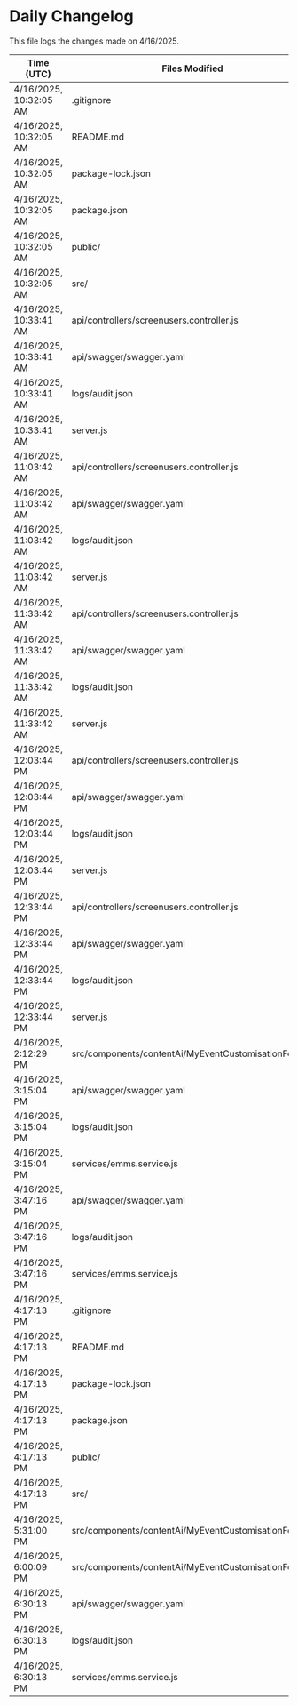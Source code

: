 # Daily Changelog

This file logs the changes made on 4/16/2025.

| Time (UTC)             | Files Modified                    | Changes (Addition/Deletion) |
|------------------------|-----------------------------------|-----------------------------|
| 4/16/2025, 10:32:05 AM | .gitignore | 23 Additions & 0 Deletions |
| 4/16/2025, 10:32:05 AM | README.md | 0 Additions & 0 Deletions |
| 4/16/2025, 10:32:05 AM | package-lock.json | 0 Additions & 0 Deletions |
| 4/16/2025, 10:32:05 AM | package.json | 0 Additions & 0 Deletions |
| 4/16/2025, 10:32:05 AM | public/ | 0 Additions & 0 Deletions |
| 4/16/2025, 10:32:05 AM | src/ | 0 Additions & 0 Deletions |
| 4/16/2025, 10:33:41 AM | api/controllers/screenusers.controller.js | 9 Additions & 9 Deletions|
| 4/16/2025, 10:33:41 AM | api/swagger/swagger.yaml | 4 Additions & 4 Deletions|
| 4/16/2025, 10:33:41 AM | logs/audit.json | 10 Additions & 10 Deletions|
| 4/16/2025, 10:33:41 AM | server.js | 12 Additions & 12 Deletions|
| 4/16/2025, 11:03:42 AM | api/controllers/screenusers.controller.js | 9 Additions & 9 Deletions|
| 4/16/2025, 11:03:42 AM | api/swagger/swagger.yaml | 4 Additions & 4 Deletions|
| 4/16/2025, 11:03:42 AM | logs/audit.json | 10 Additions & 10 Deletions|
| 4/16/2025, 11:03:42 AM | server.js | 12 Additions & 12 Deletions|
| 4/16/2025, 11:33:42 AM | api/controllers/screenusers.controller.js | 9 Additions & 9 Deletions|
| 4/16/2025, 11:33:42 AM | api/swagger/swagger.yaml | 4 Additions & 4 Deletions|
| 4/16/2025, 11:33:42 AM | logs/audit.json | 10 Additions & 10 Deletions|
| 4/16/2025, 11:33:42 AM | server.js | 12 Additions & 12 Deletions|
| 4/16/2025, 12:03:44 PM | api/controllers/screenusers.controller.js | 9 Additions & 9 Deletions|
| 4/16/2025, 12:03:44 PM | api/swagger/swagger.yaml | 4 Additions & 4 Deletions|
| 4/16/2025, 12:03:44 PM | logs/audit.json | 10 Additions & 10 Deletions|
| 4/16/2025, 12:03:44 PM | server.js | 12 Additions & 12 Deletions|
| 4/16/2025, 12:33:44 PM | api/controllers/screenusers.controller.js | 9 Additions & 9 Deletions|
| 4/16/2025, 12:33:44 PM | api/swagger/swagger.yaml | 4 Additions & 4 Deletions|
| 4/16/2025, 12:33:44 PM | logs/audit.json | 10 Additions & 10 Deletions|
| 4/16/2025, 12:33:44 PM | server.js | 12 Additions & 12 Deletions|
| 4/16/2025, 2:12:29 PM | src/components/contentAi/MyEventCustomisationForm.js | 1 Additions & 1 Deletions|
| 4/16/2025, 3:15:04 PM | api/swagger/swagger.yaml | 2 Additions & 2 Deletions|
| 4/16/2025, 3:15:04 PM | logs/audit.json | 15 Additions & 15 Deletions|
| 4/16/2025, 3:15:04 PM | services/emms.service.js | 1 Additions & 0 Deletions|
| 4/16/2025, 3:47:16 PM | api/swagger/swagger.yaml | 2 Additions & 2 Deletions|
| 4/16/2025, 3:47:16 PM | logs/audit.json | 15 Additions & 15 Deletions|
| 4/16/2025, 3:47:16 PM | services/emms.service.js | 1 Additions & 0 Deletions|
| 4/16/2025, 4:17:13 PM | .gitignore | 23 Additions & 0 Deletions|
| 4/16/2025, 4:17:13 PM | README.md | 0 Additions & 0 Deletions|
| 4/16/2025, 4:17:13 PM | package-lock.json | 0 Additions & 0 Deletions|
| 4/16/2025, 4:17:13 PM | package.json | 0 Additions & 0 Deletions|
| 4/16/2025, 4:17:13 PM | public/ | 0 Additions & 0 Deletions|
| 4/16/2025, 4:17:13 PM | src/ | 0 Additions & 0 Deletions|
| 4/16/2025, 5:31:00 PM | src/components/contentAi/MyEventCustomisationForm.js | 1 Additions & 1 Deletions|
| 4/16/2025, 6:00:09 PM | src/components/contentAi/MyEventCustomisationForm.js | 1 Additions & 1 Deletions|
| 4/16/2025, 6:30:13 PM | api/swagger/swagger.yaml | 2 Additions & 2 Deletions|
| 4/16/2025, 6:30:13 PM | logs/audit.json | 15 Additions & 15 Deletions|
| 4/16/2025, 6:30:13 PM | services/emms.service.js | 1 Additions & 0 Deletions|
